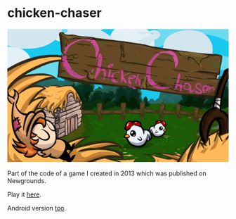 # chicken-chaser

![Logo](/logo.png)

Part of the code of a game I created in 2013 which was published on Newgrounds.

Play it [here](http://www.newgrounds.com/portal/view/631395).

Android version [too](https://play.google.com/store/apps/details?id=air.eran.ChickenChaser).
